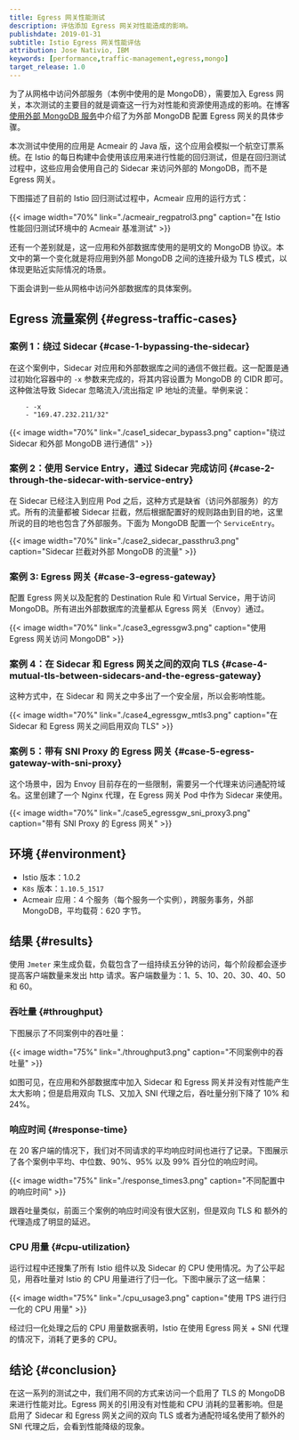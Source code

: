 ```yaml
---
title: Egress 网关性能测试
description: 评估添加 Egress 网关对性能造成的影响。
publishdate: 2019-01-31
subtitle: Istio Egress 网关性能评估
attribution: Jose Nativio, IBM
keywords: [performance,traffic-management,egress,mongo]
target_release: 1.0
---
```


为了从网格中访问外部服务（本例中使用的是 MongoDB），需要加入 Egress 网关，本次测试的主要目的就是调查这一行为对性能和资源使用造成的影响。在博客[使用外部 MongoDB 服务](/zh/blog/2018/egress-mongo/)中介绍了为外部 MongoDB 配置 Egress 网关的具体步骤。

本次测试中使用的应用是 Acmeair 的 Java 版，这个应用会模拟一个航空订票系统。在 Istio 的每日构建中会使用该应用来进行性能的回归测试，但是在回归测试过程中，这些应用会使用自己的 Sidecar 来访问外部的 MongoDB，而不是 Egress 网关。

下图描述了目前的 Istio 回归测试过程中，Acmeair 应用的运行方式：

{{< image width="70%"
    link="./acmeair_regpatrol3.png"
    caption="在 Istio 性能回归测试环境中的 Acmeair 基准测试"
    >}}

还有一个差别就是，这一应用和外部数据库使用的是明文的 MongoDB 协议。本文中的第一个变化就是将应用到外部 MongoDB 之间的连接升级为 TLS 模式，以体现更贴近实际情况的场景。

下面会讲到一些从网格中访问外部数据库的具体案例。

## Egress 流量案例 {#egress-traffic-cases}

### 案例 1：绕过 Sidecar {#case-1-bypassing-the-sidecar}

在这个案例中，Sidecar 对应用和外部数据库之间的通信不做拦截。这一配置是通过初始化容器中的 `-x` 参数来完成的，将其内容设置为 MongoDB 的 CIDR 即可。这种做法导致 Sidecar 忽略流入/流出指定 IP 地址的流量。举例来说：

        - -x
        - "169.47.232.211/32"

{{< image width="70%"
    link="./case1_sidecar_bypass3.png"
    caption="绕过 Sidecar 和外部 MongoDB 进行通信"
    >}}

### 案例 2：使用 Service Entry，通过 Sidecar 完成访问 {#case-2-through-the-sidecar-with-service-entry}

在 Sidecar 已经注入到应用 Pod 之后，这种方式是缺省（访问外部服务）的方式。所有的流量都被 Sidecar 拦截，然后根据配置好的规则路由到目的地，这里所说的目的地也包含了外部服务。下面为 MongoDB 配置一个 `ServiceEntry`。

{{< image width="70%"
    link="./case2_sidecar_passthru3.png"
    caption="Sidecar 拦截对外部 MongoDB 的流量"
    >}}

### 案例 3: Egress 网关 {#case-3-egress-gateway}

配置 Egress 网关以及配套的 Destination Rule 和 Virtual Service，用于访问 MongoDB。所有进出外部数据库的流量都从 Egress 网关（Envoy）通过。

{{< image width="70%"
    link="./case3_egressgw3.png"
    caption="使用 Egress 网关访问 MongoDB"
    >}}

### 案例 4：在 Sidecar 和 Egress 网关之间的双向 TLS {#case-4-mutual-tls-between-sidecars-and-the-egress-gateway}

这种方式中，在 Sidecar 和 网关之中多出了一个安全层，所以会影响性能。

{{< image width="70%"
    link="./case4_egressgw_mtls3.png"
    caption="在 Sidecar 和 Egress 网关之间启用双向 TLS"
    >}}

### 案例 5：带有 SNI Proxy 的 Egress 网关 {#case-5-egress-gateway-with-sni-proxy}

这个场景中，因为 Envoy 目前存在的一些限制，需要另一个代理来访问通配符域名。这里创建了一个 Nginx 代理，在 Egress 网关 Pod 中作为 Sidecar 来使用。

{{< image width="70%"
    link="./case5_egressgw_sni_proxy3.png"
    caption="带有 SNI Proxy 的 Egress 网关"
    >}}

## 环境 {#environment}

* Istio 版本：1.0.2
* `K8s` 版本：`1.10.5_1517`
* Acmeair 应用：4 个服务（每个服务一个实例），跨服务事务，外部 MongoDB，平均载荷：620 字节。

## 结果 {#results}

使用 `Jmeter` 来生成负载，负载包含了一组持续五分钟的访问，每个阶段都会逐步提高客户端数量来发出 http 请求。客户端数量为：1、5、10、20、30、40、50 和 60。

### 吞吐量 {#throughput}

下图展示了不同案例中的吞吐量：

{{< image width="75%"
    link="./throughput3.png"
    caption="不同案例中的吞吐量"
    >}}

如图可见，在应用和外部数据库中加入 Sidecar 和 Egress 网关并没有对性能产生太大影响；但是启用双向 TLS、又加入 SNI 代理之后，吞吐量分别下降了 10% 和 24%。

### 响应时间 {#response-time}

在 20 客户端的情况下，我们对不同请求的平均响应时间也进行了记录。下图展示了各个案例中平均、中位数、90%、95% 以及 99% 百分位的响应时间。

{{< image width="75%"
    link="./response_times3.png"
    caption="不同配置中的响应时间"
    >}}

跟吞吐量类似，前面三个案例的响应时间没有很大区别，但是双向 TLS 和 额外的代理造成了明显的延迟。

### CPU 用量 {#cpu-utilization}

运行过程中还搜集了所有 Istio 组件以及 Sidecar 的 CPU 使用情况。为了公平起见，用吞吐量对 Istio 的 CPU 用量进行了归一化。下图中展示了这一结果：

{{< image width="75%"
    link="./cpu_usage3.png"
    caption="使用 TPS 进行归一化的 CPU 用量"
    >}}

经过归一化处理之后的 CPU 用量数据表明，Istio 在使用 Egress 网关 + SNI 代理的情况下，消耗了更多的 CPU。

## 结论 {#conclusion}

在这一系列的测试之中，我们用不同的方式来访问一个启用了 TLS 的 MongoDB 来进行性能对比。Egress 网关的引用没有对性能和 CPU 消耗的显著影响。但是启用了 Sidecar 和 Egress 网关之间的双向 TLS 或者为通配符域名使用了额外的 SNI 代理之后，会看到性能降级的现象。
